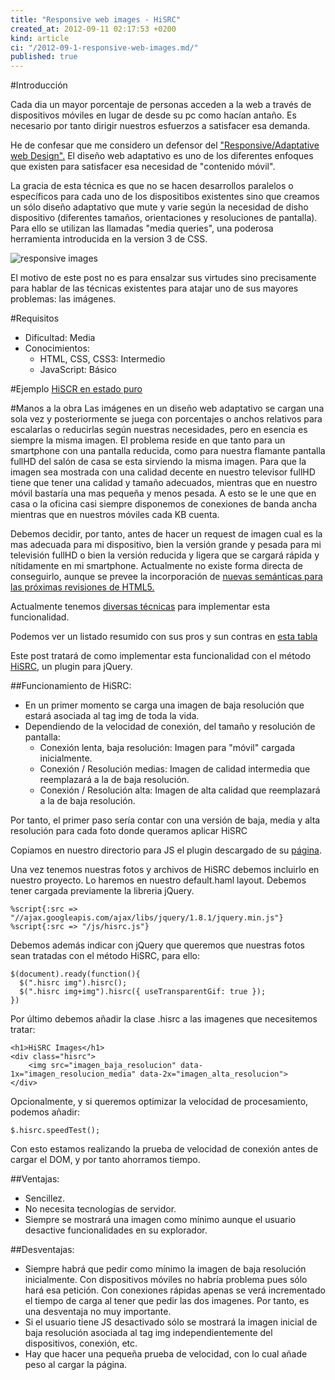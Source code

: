 ```yaml
---
title: "Responsive web images - HiSRC"
created_at: 2012-09-11 02:17:53 +0200
kind: article
ci: "/2012-09-1-responsive-web-images.md/"
published: true
---
```


#Introducción

Cada dia un mayor porcentaje de personas acceden a la web a través de dispositivos móviles en lugar de desde su pc como hacían antaño. Es necesario por tanto dirigir nuestros esfuerzos a satisfacer esa demanda.

He de confesar que me considero un defensor del ["Responsive/Adaptative web Design".](http://www.alistapart.com/articles/responsive-web-design/) El diseño web adaptativo es uno de los diferentes enfoques que existen para satisfacer esa necesidad de "contenido móvil". 

La gracia de esta técnica es que no se hacen desarrollos paralelos o específicos para cada uno de los dispositibos existentes sino que creamos un sólo diseño adaptativo que mute y varie según la necesidad de disho dispositivo (diferentes tamaños, orientaciones y resoluciones de pantalla). Para ello se utilizan las llamadas "media queries", una poderosa herramienta introducida en la version 3 de CSS.

![responsive images](/images/blog/responsive.png)

El motivo de este post no es para ensalzar sus virtudes sino precisamente para hablar de las técnicas existentes para atajar uno de sus mayores problemas: las imágenes.

#Requisitos
* Dificultad: Media
* Conocimientos:
	* HTML, CSS, CSS3: Intermedio
	* JavaScript: Básico

#Ejemplo
[HiSCR en estado puro](/examples/hisrc.html)

<!-- Sigue leyendo -->

#Manos a la obra
Las imágenes en un diseño web adaptativo se cargan una sola vez y posteriormente se juega con porcentajes o anchos relativos para escalarlas o reducirlas según nuestras necesidades, pero en esencia es siempre la misma imagen. El problema reside en que tanto para un smartphone con una pantalla reducida, como para nuestra flamante pantalla fullHD del salón de casa se esta sirviendo la misma imagen. Para que la imagen sea mostrada con una calidad decente en nuestro televisor fullHD tiene que tener una calidad y tamaño adecuados, mientras que en nuestro móvil bastaría una mas pequeña y menos pesada. A esto se le une que en casa o la oficina casi siempre disponemos de conexiones de banda ancha mientras que en nuestros móviles cada KB cuenta.

Debemos decidir, por tanto, antes de hacer un request de imagen cual es la mas adecuada para mi dispositivo, bien la versión grande y pesada para mi televisión fullHD o bien la versión reducida y ligera que se cargará rápida y nítidamente en mi smartphone. Actualmente no existe forma directa de conseguirlo, aunque se prevee la incorporación de [nuevas semánticas para las próximas revisiones de HTML5.](http://www.w3.org/community/respimg/) 

Actualmente tenemos [diversas técnicas](http://css-tricks.com/which-responsive-images-solution-should-you-use/) para implementar esta funcionalidad. 

Podemos ver un listado resumido con sus pros y sun contras en [esta tabla](https://docs.google.com/spreadsheet/ccc?key=0Al0lI17fOl9DdDgxTFVoRzFpV3VCdHk2NTBmdVI2OXc#gid=0)

Este post tratará de como implementar esta funcionalidad con el método [HiSRC](https://github.com/teleject/hisrc), un plugin para jQuery.

##Funcionamiento de HiSRC:
* En un primer momento se carga una imagen de baja resolución que estará asociada al tag img de toda la vida.
* Dependiendo de la velocidad de conexión, del tamaño y resolución de pantalla:
	* Conexión lenta, baja resolución: Imagen para "móvil" cargada inicialmente.
	* Conexión / Resolución medias: Imagen de calidad intermedia que reemplazará a la de baja resolución.
	* Conexión / Resolución alta: Imagen de alta calidad que reemplazará a la de baja resolución.

Por tanto, el primer paso sería contar con una versión de baja, media y alta resolución para cada foto donde queramos aplicar HiSRC

Copiamos en nuestro directorio para JS el plugin descargado de su [página](https://github.com/teleject/hisrc).

Una vez tenemos nuestras fotos y archivos de HiSRC debemos incluirlo en nuestro proyecto. Lo haremos en nuestro default.haml layout. Debemos tener cargada previamente la libreria jQuery.

    %script{:src => "//ajax.googleapis.com/ajax/libs/jquery/1.8.1/jquery.min.js"}
    %script{:src => "/js/hisrc.js"}

Debemos además indicar con jQuery que queremos que nuestras fotos sean tratadas con el método HiSRC, para ello:

	$(document).ready(function(){
	  $(".hisrc img").hisrc();
	  $(".hisrc img+img").hisrc({ useTransparentGif: true });
	})

Por último debemos añadir la clase .hisrc a las imagenes que necesitemos tratar:

	<h1>HiSRC Images</h1>   
    <div class="hisrc">
        <img src="imagen_baja_resolucion" data-1x="imagen_resolucion_media" data-2x="imagen_alta_resolucion">
    </div>

Opcionalmente, y si queremos optimizar la velocidad de procesamiento, podemos añadir:

	$.hisrc.speedTest();

Con esto estamos realizando la prueba de velocidad de conexión antes de cargar el DOM, y por tanto ahorramos tiempo.

##Ventajas:
* Sencillez.
* No necesita tecnologías de servidor.
* Siempre se mostrará una imagen como mínimo aunque el usuario desactive funcionalidades en su explorador.

##Desventajas:
 * Siempre habrá que pedir como mínimo la imagen de baja resolución inicialmente. Con dispositivos móviles no habría problema pues sólo hará esa petición. Con conexiones rápidas apenas se verá incrementado el tiempo de carga al tener que pedir las dos imagenes. Por tanto, es una desventaja no muy importante.
 * Si el usuario tiene JS desactivado sólo se mostrará la imagen inicial de baja resolución asociada al tag img independientemente del dispositivos, conexión, etc.
 * Hay que hacer una pequeña prueba de velocidad, con lo cual añade peso al cargar la página.


